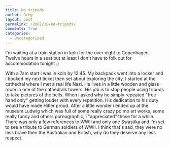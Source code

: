 ```yaml
---
title: No tripods
author: Greg
layout: post
permalink: /2007/10/no-tripods/
comments: True
categories:
  - Uncategorized
---
```

I'm waiting at a train station in koln for the over night to Copenhagen. Twelve hours in a seat but at least i don't have to folk out for accommodation tonight :)

With a 7am start i was in koln by 12:45. My backpack went into a locker and i booked my next ticket then set about exploring the city. I started at the cathedral where I met a real life Nazi. He lives in a little wooden and glass room in one of the cathedrals towers. His job is to stop people using tripods to take pictures of the bells. When i asked why he simply repeated "free hand only" getting louder with every repetition. His dedication to his duty would have made Hitler proud. After a little wonder i ended up at the museum Ludwig which was full of some really crazy po mo art works, some really funny and others pornographic, i "appreciated" those for a while. There was only a few references to WWII and only one Swastika and I'm yet to see a tribute to German soldiers of WWII. I think that's sad, they were no less brave then the Australian and British, why do they deserve any less respect.